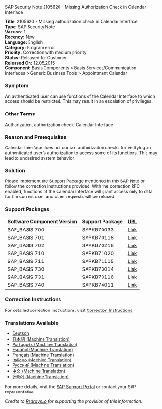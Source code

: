 SAP Security Note 2105620 - Missing Authorization Check in Calendar Interface

**Title:** 2105620 - Missing authorization check in Calendar Interface  
**Type:** SAP Security Note  
**Version:** 1  
**Recency:** New  
**Language:** English  
**Category:** Program error  
**Priority:** Correction with medium priority  
**Status:** Released for Customer  
**Released On:** 12.05.2015  
**Component:** Basis Components > Basis Services/Communication Interfaces > Generic Business Tools > Appointment Calendar  

### Symptom
An authenticated user can use functions of the Calendar Interface to which access should be restricted. This may result in an escalation of privileges.

### Other Terms
Authorization, authorization check, Calendar Interface

### Reason and Prerequisites
Calendar Interface does not contain authorization checks for verifying an authenticated user's authorization to access some of its functions. This may lead to undesired system behavior.

### Solution
Please implement the Support Package mentioned in this SAP Note or follow the correction instructions provided. With the correction RFC enabled, functions of the Calendar Interface will grant access only to data for the current user, and other requests will be refused.

### Support Packages
| Software Component Version | Support Package | [URL](https://me.sap.com/supportpackage/SAPKB70033) |
|----------------------------|-----------------|------------------------------------------------------|
| SAP_BASIS 700              | SAPKB70033      | [Link](https://me.sap.com/supportpackage/SAPKB70033)  |
| SAP_BASIS 701              | SAPKB70118      | [Link](https://me.sap.com/supportpackage/SAPKB70118)  |
| SAP_BASIS 702              | SAPKB70218      | [Link](https://me.sap.com/supportpackage/SAPKB70218)  |
| SAP_BASIS 710              | SAPKB71020      | [Link](https://me.sap.com/supportpackage/SAPKB71020)  |
| SAP_BASIS 711              | SAPKB71115      | [Link](https://me.sap.com/supportpackage/SAPKB71115)  |
| SAP_BASIS 730              | SAPKB73014      | [Link](https://me.sap.com/supportpackage/SAPKB73014)  |
| SAP_BASIS 731              | SAPKB73116      | [Link](https://me.sap.com/supportpackage/SAPKB73116)  |
| SAP_BASIS 740              | SAPKB74011      | [Link](https://me.sap.com/supportpackage/SAPKB74011)  |

### Correction Instructions
For detailed correction instructions, visit [Correction Instructions](https://me.sap.com/corrins/0002105620/41).

### Translations Available
- [Deutsch](https://me.sap.com/notes/0002105620/D)
- [日本語 (Machine Translation)](https://me.sap.com/notes/0002105620/J)
- [Português (Machine Translation)](https://me.sap.com/notes/0002105620/P)
- [Español (Machine Translation)](https://me.sap.com/notes/0002105620/S)
- [Français (Machine Translation)](https://me.sap.com/notes/0002105620/F)
- [Italiano (Machine Translation)](https://me.sap.com/notes/0002105620/I)
- [Русский (Machine Translation)](https://me.sap.com/notes/0002105620/R)
- [中文 (Machine Translation)](https://me.sap.com/notes/0002105620/1)
- [한국어 (Machine Translation)](https://me.sap.com/notes/0002105620/3)

For more details, visit the [SAP Support Portal](https://me.sap.com/) or contact your SAP representative.

*Credits to [Redrays.io](https://redrays.io) for supporting the provision of this information.*